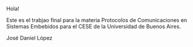 Hola! 

Este es el trabjao final para la materia Protocolos de Comunicaciones en Sistemas Embebidos para el CESE de la Universidad de Buenos Aires.

José Daniel López
